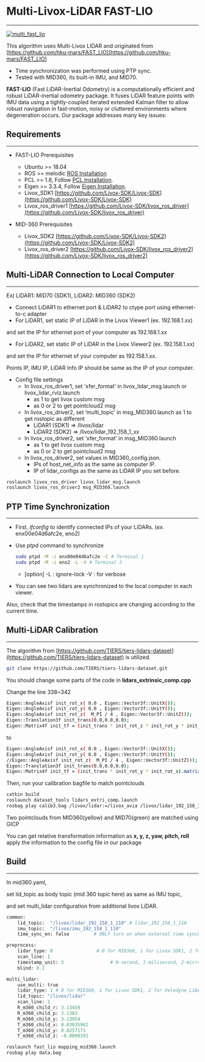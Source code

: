 # Multi-Livox-LiDAR FAST-LIO

---

[![multi_fast_lio](https://user-images.githubusercontent.com/47074271/234740145-5742ee55-8c82-44bd-9faa-539055eed73f.png)](https://www.youtube.com/watch?v=FcOf_IFVa_Y&t=311s)


This algorithm uses Multi-Livox LIDAR and originated from [https://github.com/hku-mars/FAST_LIO](https://github.com/hku-mars/FAST_LIO)

- Time synchronization was performed using PTP sync.
- Tested with MID360, its built-in IMU, and MID70.

**FAST-LIO**
 (Fast LiDAR-Inertial Odometry) is a computationally efficient and robust LiDAR-inertial odometry package. It fuses LiDAR feature points with IMU data using a tightly-coupled iterated extended Kalman filter to allow robust navigation in fast-motion, noisy or cluttered environments where degeneration occurs. Our package addresses many key issues:

## Requirements

---

- FAST-LIO Prerequisites
    - Ubuntu >= 18.04
    - ROS >= melodic [ROS Installation](http://wiki.ros.org/ROS/Installation)
    - PCL >= 1.8, Follow [PCL Installation](http://www.pointclouds.org/downloads/linux.html).
    - Eigen >= 3.3.4, Follow [Eigen Installation](http://eigen.tuxfamily.org/index.php?title=Main_Page).
    - Livox_SDK1 [https://github.com/Livox-SDK/Livox-SDK](https://github.com/Livox-SDK/Livox-SDK)
    - Livox_ros_driver1 [https://github.com/Livox-SDK/livox_ros_driver](https://github.com/Livox-SDK/livox_ros_driver)

- MID-360 Prerequisites
    - Livox_SDK2 [https://github.com/Livox-SDK/Livox-SDK2](https://github.com/Livox-SDK/Livox-SDK2)
    - Livox_ros_driver2 [https://github.com/Livox-SDK/livox_ros_driver2](https://github.com/Livox-SDK/livox_ros_driver2)

## Multi-LiDAR Connection to Local Computer

---

Ex) LiDAR1: MID70 (SDK1), LiDAR2: MID360 (SDK2)

- Connect LiDAR1 to ethernet port & LiDAR2 to ctype port using ethernet-to-c adapter
- For LiDAR1, set static IP of LiDAR in the Livox Viewer1 (ex. 192.168.1.xx)

and set the IP for ethernet port of your computer as 192.168.1.xx

- For LiDAR2, set static IP of LiDAR in the Livox Viewer2 (ex. 192.158.1.xx)

and set the IP for ethernet of your computer as 192.158.1.xx.

Points IP, IMU IP, LiDAR Info IP should be same as the IP of your computer.

- Config file settings
    - In livox_ros_driver1, set ‘xfer_format’ in livox_lidar_msg.launch or livox_lidar_rviz.launch
        - as 1 to get livox custom msg
        - as 0 or 2 to get pointcloud2 msg
    - In livox_ros_driver2, set ‘multi_topic’ in msg_MID360.launch as 1 to get rostopic as different
        - LiDAR1 (SDK1) ⇒ /livox/lidar
        - LiDAR2 (SDK2) ⇒ /livox/lidar_192_158_1_xx
    - In livox_ros_driver2, set ‘xfer_format’ in msg_MID360.launch
        - as 1 to get livox custom msg
        - as 0 or 2 to get pointcloud2 msg
    - In livox_ros_driver2, set values in MID360_config.json.
        - IPs of host_net_info as the same as computer IP.
        - IP of lidar_configs as the same as LiDAR IP you set before.


```bash
roslaunch livox_ros_driver livox_lidar_msg.launch
roslaunch livox_ros_driver2 msg_MID360.launch
```

## PTP Time Synchronization

---

- First, *ifconfig* to identify connected IPs of your LiDARs. (*ex.* enx00e04d6afc2e, eno2)
- Use *ptpd* command to synchronize

    ```bash
    sudo ptpd -M -i enx00e04d6afc2e -C # Terminal 1
    sudo ptpd -M -i eno2 -L -V # Terminal 2
    ```

    - [option]
        -L : ignore-lock
        -V : for verbose

- You can see two lidars are synchronized to the local computer in each viewer.

Also, check that the timestamps in rostopics are changing according to the current time.

## Multi-LiDAR Calibration

---

The algorithm from [https://github.com/TIERS/tiers-lidars-dataset](https://github.com/TIERS/tiers-lidars-dataset) is utilized.

```bash
git clone https://github.com/TIERS/tiers-lidars-dataset.git
```

You should change some parts of the code in **lidars_extrinsic_comp.cpp**

Change the line 338~342

```bash
Eigen::AngleAxisf init_rot_x( 0.0 , Eigen::Vector3f::UnitX());
Eigen::AngleAxisf init_rot_y( 0.0 , Eigen::Vector3f::UnitY());
Eigen::AngleAxisf init_rot_z(  M_PI / 4 , Eigen::Vector3f::UnitZ());
Eigen::Translation3f init_trans(0.0,0.0,0.0);
Eigen::Matrix4f init_tf = (init_trans * init_rot_z * init_rot_y * init_rot_x).matrix();
```

to

```bash
Eigen::AngleAxisf init_rot_x( 0.0 , Eigen::Vector3f::UnitX());
Eigen::AngleAxisf init_rot_y( 0.0 , Eigen::Vector3f::UnitY());
//Eigen::AngleAxisf init_rot_z(  M_PI / 4 , Eigen::Vector3f::UnitZ());
Eigen::Translation3f init_trans(0.0,0.0,0.0);
Eigen::Matrix4f init_tf = (init_trans * init_rot_y * init_rot_x).matrix();
```

Then, run your calibration bagfile to match pointclouds

```bash
catkin build
roslaunch dataset_tools lidars_extri_comp.launch
rosbag play calib3.bag /livox/lidar:=/livox_avia /livox/lidar_192_158_1_110:=/os_cloud_node/points
```

Two pointclouds from MID360(yellow) and MID70(green) are matched using GICP

You can get relative transformation information as **x, y, z, yaw, pitch, roll**
apply the information to the config file in our package

## Build

---

In mid360.yaml,

set lid_topic as body topic (mid 360 topic here) as same as IMU topic,

and set multi_lidar configuration from additional livox LiDAR.

```python
common:
    lid_topic:  "/livox/lidar_192_158_1_110" # lidar_192_158_1_110
    imu_topic:  "/livox/imu_192_158_1_110"
    time_sync_en: false         # ONLY turn on when external time synchronization is really not possible

preprocess:
    lidar_type: 0                # 0 for MID360, 1 for Livox SDK1, 2 for Velodyne LiDAR, 3 for ouster LiDAR,
    scan_line: 1
    timestamp_unit: 3                 # 0-second, 1-milisecond, 2-microsecond, 3-nanosecond.
    blind: 0.1

multi_lidar:
    use_multi: true
    lidar_type: 1 # 0 for MID360, 1 for Livox SDK1, 2 for Velodyne LiDAR, 3 for ouster LiDAR,
    lid_topic: "/livox/lidar"
    scan_line: 1
    R_m360_child_r: 3.13459
    R_m360_child_p: 3.1383
    R_m360_child_y: 3.13954
    T_m360_child_x: 0.03035962
    T_m360_child_y: 0.0257171
    T_m360_child_z: -0.0890391
```

```bash
roslaunch fast_lio mapping_mid360.launch
rosbag play data.bag
```
